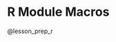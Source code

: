 <!--

author:   DART Team
email:    dart@chop.edu
version:  1.3.0
current_version_description: Add instructions for avoiding the use of git if desired
language: en
narrator: UK English Female
title: R Module Macros
comment:  This is placeholder module to save macros used in other modules.

@version_history 

Previous versions: 

- [1.2.0](https://liascript.github.io/course/?https://raw.githubusercontent.com/arcus/education_modules/d428e9f66a2161e96ea4ca32b42049fab2d27088/_module_templates/macros_r.md): Add instructions for git install (windows users)
- [1.1.0](https://liascript.github.io/course/?https://raw.githubusercontent.com/arcus/education_modules/81c8707b4fd08a93927f6a85e358ca3bca367420/_module_templates/macros_r.md#1): Add current_version_description and version_history metadata
- [1.0.0](https://liascript.github.io/course/?https://raw.githubusercontent.com/arcus/education_modules/e983922162e6fbf971c03dc96052f68713cc72af/_module_templates/macros_r.md#1): Initial version
@end

@lesson_prep_r

Please do this step now, because we're going to ask you to follow along throughout and try out code as you go.  

<div class = "important">
<b style="color: rgb(var(--color-highlight));">Important note</b><br>

Please read over all the options before you start performing any actions, to make sure you pick the right option for you.

</div>

### Option 1: Use Posit Cloud

Posit (the company formerly known as RStudio) provides a multi-tiered cloud environment for using RStudio.  This option requires you to have an account with Posit Cloud, their online RStudio server.  The good news is that the base level of Posit Cloud is free!

First, you'll need to [create a (free!) Posit cloud account](https://posit.cloud/plans).  

Then, once you're logged in at [https://posit.cloud](https://posit.cloud), open the "education\_r\_environment" project at [https://posit.cloud/content/5273350](https://posit.cloud/content/5273350).  That will give you a temporary copy so you can run our code, but not make any changes to it.

In the file area to the lower right, you'll see, among multiple choices, the folder called "@r_file".  That's the code for this module!

Click on "Save a Permanent Copy" if you want to save any changes to your version of this code.

<img src="https://github.com/arcus/education_r_environment/blob/main/media/make_copy.png?raw=true" alt="Posit menu bar with 'Make Permanent Copy'." style = "border: 1px solid rgb(var(--color-highlight)); clear:both;">

Now you can not only work in the cloud, but also save your work.

### Option 2: Work on Your Computer, Using Git

<div class = "options">
<b style="color: rgb(var(--color-highlight));">Another option</b><br>

If you use Git or would like to, or you want to keep up to date with improvements we make to our R instructions, you will want to use this option.  There's a third option for those who are not interested in getting access to updates and just want to download the current version of our R instruction.

</div>

If you have R and RStudio installed already on your local computer, you might be interested in simply downloading our sample code to your computer. Here's how, using Git.  Note: If you've already done this step in another module, you might have the material for this module already!

<div class = "important">
<b style="color: rgb(var(--color-highlight));">Important note</b><br>

**Setting up RStudio the first time**

If this is your first time using RStudio on your computer, you'll likely need to download and install some software, which may take a little time. 
You'll only have to do this once, though. 

First, you'll need to install both R and RStudio. 
The [install page for RStudio](https://www.rstudio.com/products/rstudio/download/#download) includes up-to-date links for both R and RStudio and should default to the correct versions for your operating system; follow the instructions there.

If you're working on a Windows computer, you'll also need Git installed. 
If you don't already have Git on your computer, check out our instructions for how to [download Git for Windows](https://liascript.github.io/course/?https://raw.githubusercontent.com/arcus/education_modules/main/git_setup_windows/git_setup_windows.md#downloading-git).

Not sure if you already have Git installed or not? 
If you know how to use [the command line](https://liascript.github.io/course/?https://raw.githubusercontent.com/arcus/education_modules/main/bash_command_line_101/bash_command_line_101.md#1) on your computer, try running the command `git --version`. 
If you have Git installed, it will tell you the version number. 
If you don't yet have Git installed, you'll get an error. 

</div>

<div class = "help">
<b style="color: rgb(var(--color-highlight));">Troubleshooting help</b><br> 

If you're running into problems with installation on your computer, the most thorough and helpful guide we know is in [Happy Git with R](https://happygitwithr.com/install-intro).
Take a look at the detailed instructions there, and you may be able to figure out what's going wrong with your install.

Installation problems can be tricky to solve, though, since so much depends on what the existing configuration of your computer is like.
If you're stuck, reach out and ask for help! 

</div>

* In RStudio, open a new project (File, New Project)
* Select Version Control, then Git
* Drop this link into the "Repository URL": https://github.com/arcus/education_r_environment
* Change the "Project directory name" and "Create project as a subdirectory of" boxes to suit your needs (where will this code be stored on your computer?).
* Click to select the "Open in new session" checkbox
* Click "Create Project"
* In the file area to the lower right, you'll see, among multiple choices, the folder called "@r_file".  That's the code for this module!

**Want to watch this process?  Click on the image below to play an animated gif.  It will continue to loop and you can re-start it by clicking again.**

<div style="display:none">

@gifPreload

</div>

<figure>

  <img src="https://github.com/arcus/education_r_environment/blob/main/media/rstudio_new_project.png?raw=true" height="384" width="512" alt="RStudio can create a new project that gets its contents from a git repository." data-alt="https://github.com/arcus/education_r_environment/blob/main/media/rstudio_new_project.gif?raw=true" style = "border: 1px solid rgb(var(--color-highlight));">

<figcaption style = "font-size: 1em;">

Click on the image to play the demo of the above steps!

</figcaption>

</figure>

If you already completed this work for a previous module, and it's been a while since you downloaded this project to your computer, you may want to get any new and improved files that have been placed there in the meantime:

* Open your project.
* In the Version Control menu, choose "pull branches".  There are two places to do this, as shown below:

<img src="https://github.com/arcus/education_r_environment/blob/main/media/pull_branches.png?raw=true" alt="Git button menu with choices to pull and push branches." style = "border: 1px solid rgb(var(--color-highlight)); max-width:400px;">

<img src="https://github.com/arcus/education_r_environment/blob/main/media/pull_branches_2.png?raw=true" alt="Tools menu with choices to pull and push branches." style = "border: 1px solid rgb(var(--color-highlight)); max-width:400px;">

<div class = "warning">
<b style="color: rgb(var(--color-highlight));">Warning!</b><br>

If you're pulling branches after having worked in other R modules, you might have made local changes (for example, when you filled in exercise code) that will be overwritten by pulling the latest version.  If you want to save your changes, consider making a copy of any exercise files and naming them something new.  For example, if you have already worked in the `r_basics_example` exercise files, you might want to save your version of `example_exercises.Rmd` to `my_example_exercises.Rmd`.  That way, you can pull down the latest version of code, overwriting `example_exercises.Rmd` while holding on to your changes in the new file.

</div>

### Option 3: Work on Your Computer, Avoiding Git

<div class = "options">
<b style="color: rgb(var(--color-highlight));">Another option</b><br>

If you use Git or would like to, or you want to keep up to date with improvements we make to our R instructions, you will want to use Option 2, not this option.  This option exists for those who are not interested in getting access to updates and just want to download the current version of our R instruction.

</div>

If you have R and RStudio installed already on your local computer, you might be interested in simply downloading our sample code to your computer. Here's how to do that, avoiding the use of Git.  Note: If you've already done this step in another module, you might have the material for this module already!

<div class = "important">
<b style="color: rgb(var(--color-highlight));">Important note</b><br>

**Setting up RStudio the first time**

If this is your first time using RStudio on your computer, you'll likely need to download and install some software, which may take a little time. 
You'll only have to do this once, though. 

</div>

First, you'll need to install both R and RStudio. 
The [install page for RStudio](https://www.rstudio.com/products/rstudio/download/#download) includes up-to-date links for both R and RStudio and should default to the correct versions for your operating system; follow the instructions there.

Second, you'll want to download our R instructional files.  To do that:

* Go to https://github.com/arcus/education_r_environment and click on the green "Code" button (see below). 
* A menu will appear below.  Choose "Download ZIP" (see below).

<img src="https://github.com/arcus/education_r_environment/blob/main/media/download_zip.png?raw=true" alt="Git button menu with choices to pull and push branches." style = "border: 1px solid rgb(var(--color-highlight)); max-width:400px;">

A compressed (zip) file will be saved wherever your browser is set up to save (for example, many people have their browser use a folder called Downloads).

Find this file, which should have a title like `education_r_environment-main.zip` and move it to wherever you want in your file system.  Once you have it where you want it, you can "unzip" that file by double-clicking it.  You'll now have a folder/directory that's titled something like `education_r_environment-main`, and if you want, you can change the title of that folder/directory.

Now, open RStudio.  

* In RStudio, open a new project (File, New Project)
* Choose "Existing Directory"
* Use the File Browser to browse to the location of your directory (the one you created by unzipping the zipped file).
* Click to select the "Open in new session" checkbox
* Click "Create Project"
* In the file area to the lower right, you'll see, among multiple choices, the folder called "@r_file".  That's the code for this module!


@end
-->

# R Module Macros

@lesson_prep_r
